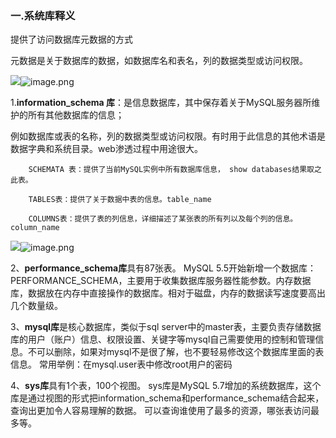 ### 一.系统库释义

提供了访问数据库元数据的方式

元数据是关于数据库的数据，如数据库名和表名，列的数据类型或访问权限。

![](file://C:/Users/ZQ/Desktop/SQL%E6%B3%A8%E5%85%A5/%E7%AC%AC%E4%B8%80%E7%AB%A0%E8%8A%82/images/f80f75d873150a6c54772108475cfc3.png?lastModify=1644921091)![image.png](https://fynotefile.oss-cn-zhangjiakou.aliyuncs.com/fynote/4348/1644921082000/df73281d42e04835b0f70ec0773ec8a8.png)

1.**information_schema 库**：是信息数据库，其中保存着关于MySQL服务器所维护的所有其他数据库的信息；

例如数据库或表的名称，列的数据类型或访问权限。有时用于此信息的其他术语是数据字典和系统目录。web渗透过程中用途很大。

```
	SCHEMATA 表：提供了当前MySQL实例中所有数据库信息， show databases结果取之此表。

	TABLES表：提供了关于数据中表的信息。table_name

	COLUMNS表：提供了表的列信息，详细描述了某张表的所有列以及每个列的信息。column_name
```

![](file://C:/Users/ZQ/Desktop/SQL%E6%B3%A8%E5%85%A5/%E7%AC%AC%E4%B8%80%E7%AB%A0%E8%8A%82/images/bfae53d5e9624cc36174ec315746044.png?lastModify=1644921091)![image.png](https://fynotefile.oss-cn-zhangjiakou.aliyuncs.com/fynote/4348/1644921082000/f60d65e839dc412db97edf87fd572f47.png)

2、**performance_schema库**具有87张表。
MySQL 5.5开始新增一个数据库：PERFORMANCE_SCHEMA，主要用于收集数据库服务器性能参数。内存数据库，数据放在内存中直接操作的数据库。相对于磁盘，内存的数据读写速度要高出几个数量级。

3、**mysql库**是核心数据库，类似于sql server中的master表，主要负责存储数据库的用户（账户）信息、权限设置、关键字等mysql自己需要使用的控制和管理信息。不可以删除，如果对mysql不是很了解，也不要轻易修改这个数据库里面的表信息。
常用举例：在mysql.user表中修改root用户的密码

4、**sys库**具有1个表，100个视图。
sys库是MySQL 5.7增加的系统数据库，这个库是通过视图的形式把information_schema和performance_schema结合起来，查询出更加令人容易理解的数据。
可以查询谁使用了最多的资源，哪张表访问最多等。
